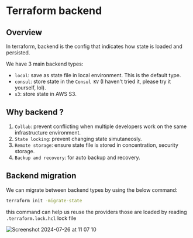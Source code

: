 # Terraform backend

## Overview

In terraform, backend is the config that indicates how state is loaded and persisted.

We have 3 main backend types:

- `local`: save as state file in local environment. This is the default type.
- `consul`: store state in the `Consul KV` (I haven't tried it, please try it yourself, lol).
- `s3`: store state in AWS S3.

## Why backend ?

1. `Collab`: prevent conflicting when multiple developers work on the same infrastructure environment.
2. `State locking`: prevent changing state simutaneosly.
3. `Remote storage`: ensure state file is stored in concentration, security storage.
4. `Backup and recovery`: for auto backup and recovery.

## Backend migration

We can migrate between backend types by using the below command:

```sh
terraform init -migrate-state
```

this command can help us reuse the providers those are loaded by reading `.terraform.lock.hcl` lock file

![Screenshot 2024-07-26 at 11 07 10](https://github.com/user-attachments/assets/486a60cb-ca6f-4112-b7e0-bde50c9ebab5)
